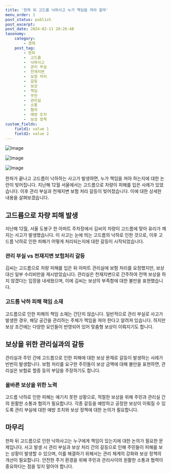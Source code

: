 ```yaml
---
title: '한파 뒤 고드름 낙하사고 누가 책임을 져야 할까'
menu_order: 1
post_status: publish
post_excerpt: 
post_date: 2024-02-11 20:26:48
taxonomy:
    category:
        - 경제
    post_tag:
        - 한파
        -  고드름
        -  낙하사고
        -  관리 부실
        -  천재지변
        -  보험 처리
        -  갈등
        -  보상
        -  책임
        -  주민
        -  관리실
        -  소통
        -  협의
        -  예방 조치
        -  보상 정책
custom_fields:
    field1: value 1
    field2: value 2
---
```


![Image](https://imgnews.pstatic.net/image/469/2024/02/11/0000784881_001_20240211160101527.jpg?type=w647)

![Image](https://imgnews.pstatic.net/image/469/2024/02/11/0000784881_002_20240211160101571.gif?type=w647)

![Image](https://imgnews.pstatic.net/image/469/2024/02/11/0000784881_003_20240211160101599.jpg?type=w647)

한파가 끝나고 고드름이 낙하하는 사고가 발생하면, 누가 책임을 져야 하는지에 대한 논란이 빚어집니다. 지난해 12월 서울에서는 고드름으로 차량이 피해를 입은 사례가 있었습니다. 이후 관리 부실과 천재지변 보험 처리 갈등이 빚어졌습니다. 이에 대한 상세한 내용을 살펴보겠습니다.
## 고드름으로 차량 피해 발생
지난해 12월, 서울 도봉구 한 아파트 주차장에서 김씨의 차량이 고드름에 맞아 유리가 깨지는 사고가 발생했습니다. 이 사고는 눈에 띄는 고드름의 낙하로 인한 것으로, 이후 고드름 낙하로 인한 피해가 어떻게 처리되는지에 대한 갈등이 시작되었습니다.
### 관리 부실 vs 천재지변 보험처리 갈등
김씨는 고드름으로 차량 피해를 입은 뒤 아파트 관리실에 보험 처리를 요청했지만, 보상 대신 일부 수리비만을 제시받았습니다. 관리실은 천재지변으로 간주하여 전액 보상을 하지 않겠다는 입장을 내세웠으며, 이에 김씨는 보상의 부족함에 대한 불만을 표현했습니다.
### 고드름 낙하 피해 책임 소재
고드름으로 인한 피해의 책임 소재는 간단치 않습니다. 일반적으로 관리 부실로 사고가 발생한 경우, 해당 공간을 관리하는 주체가 책임을 져야 한다고 알려져 있습니다. 하지만 보상 조건에는 다양한 요인들이 반영되어 있어 맞춤형 보상이 이뤄지기도 합니다.
## 보상을 위한 관리실과의 갈등
관리실과 주민 간에 고드름으로 인한 피해에 대한 보상 문제로 갈등이 발생하는 사례가 빈번히 발생합니다. 보험 처리를 요구한 주민들이 보상 금액에 대해 불만을 표현하면, 관리실은 보험료 할증 등의 부담을 주장하기도 합니다.
### 올바른 보상을 위한 노력
고드름 낙하로 인한 피해는 예기치 못한 상황으로, 적절한 보상을 위해 주민과 관리실 간의 원활한 소통과 협의가 필요합니다. 각종 갈등을 예방하고 공정한 보상이 이뤄질 수 있도록 관리 부실에 대한 예방 조치와 보상 정책에 대한 논의가 필요합니다.
## 마무리
한파 뒤 고드름으로 인한 낙하사고는 누구에게 책임이 있는지에 대한 논의가 필요한 문제입니다. 사고 발생 시 관리 부실과 보상 처리 간의 갈등으로 인해 주민들이 피해를 보는 상황이 발생할 수 있으며, 이를 해결하기 위해서는 관리 체계의 강화와 보상 정책의 개선이 필요합니다. 안전한 주거 환경을 위해 주민과 관리사이의 원활한 소통과 협력이 중요하다는 점을 잊지 말아야 합니다.
